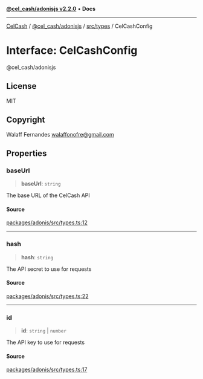 [**@cel_cash/adonisjs v2.2.0**](../../../README.md) • **Docs**

***

[CelCash](../../../../../packages.md) / [@cel\_cash/adonisjs](../../../README.md) / [src/types](../README.md) / CelCashConfig

# Interface: CelCashConfig

@cel_cash/adonisjs

## License

MIT

## Copyright

Walaff Fernandes <walaffonofre@gmail.com>

## Properties

### baseUrl

> **baseUrl**: `string`

The base URL of the CelCash API

#### Source

[packages/adonis/src/types.ts:12](https://github.com/Pyxlab/celcash/blob/f7cdc752c29f8a0dcef033e212602412d2050afc/packages/adonis/src/types.ts#L12)

***

### hash

> **hash**: `string`

The API secret to use for requests

#### Source

[packages/adonis/src/types.ts:22](https://github.com/Pyxlab/celcash/blob/f7cdc752c29f8a0dcef033e212602412d2050afc/packages/adonis/src/types.ts#L22)

***

### id

> **id**: `string` \| `number`

The API key to use for requests

#### Source

[packages/adonis/src/types.ts:17](https://github.com/Pyxlab/celcash/blob/f7cdc752c29f8a0dcef033e212602412d2050afc/packages/adonis/src/types.ts#L17)
